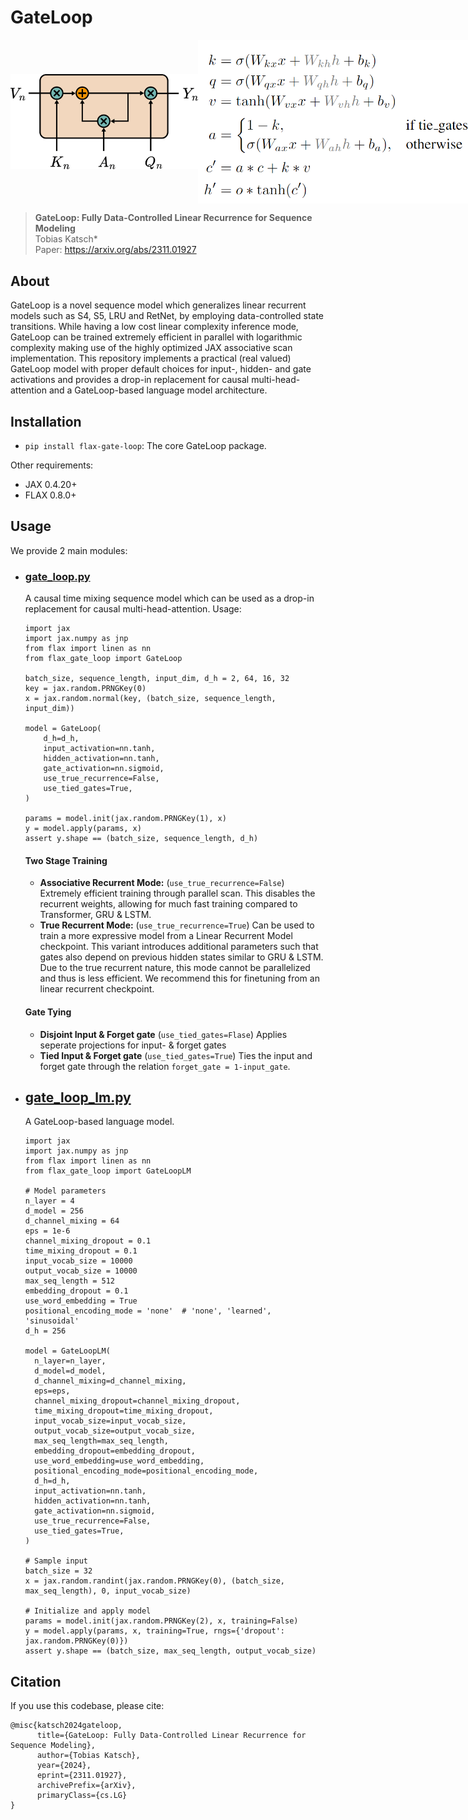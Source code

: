 # GateLoop

<div style="display: flex; justify-content: space-around; align-items: center;">
    <img src="assets/gate_loop.png" alt="GateLoop" width="300px"/>
    <img src="assets/eq.png" alt="Equation" width="500px"/>
</div>

> **GateLoop: Fully Data-Controlled Linear Recurrence for Sequence Modeling**\
> Tobias Katsch*\
> Paper: https://arxiv.org/abs/2311.01927

## About


GateLoop is a novel sequence model which generalizes linear recurrent models such as S4, S5, LRU and RetNet, by employing data-controlled state transitions.
While having a low cost linear complexity inference mode, GateLoop can be trained extremely efficient in parallel with logarithmic complexity making use of the highly optimized JAX associative scan implementation.
This repository implements a practical (real valued) GateLoop model with proper default choices for input-, hidden- and gate activations and provides a drop-in replacement for causal multi-head-attention and a GateLoop-based language model architecture. 

## Installation

- `pip install flax-gate-loop`: The core GateLoop package.

Other requirements:
- JAX 0.4.20+
- FLAX 0.8.0+

## Usage
We provide 2 main modules:
- ### [gate_loop.py](flax_gate_loop/gate_loop.py)
  A causal time mixing sequence model which can be used as a drop-in replacement for causal multi-head-attention.
  Usage:
  ```
  import jax
  import jax.numpy as jnp
  from flax import linen as nn
  from flax_gate_loop import GateLoop
  
  batch_size, sequence_length, input_dim, d_h = 2, 64, 16, 32
  key = jax.random.PRNGKey(0)
  x = jax.random.normal(key, (batch_size, sequence_length, input_dim))
  
  model = GateLoop(
      d_h=d_h,
      input_activation=nn.tanh,
      hidden_activation=nn.tanh,
      gate_activation=nn.sigmoid,
      use_true_recurrence=False,
      use_tied_gates=True,
  )
  
  params = model.init(jax.random.PRNGKey(1), x)
  y = model.apply(params, x)
  assert y.shape == (batch_size, sequence_length, d_h)
  ```
  #### Two Stage Training
  - **Associative Recurrent Mode:** (`use_true_recurrence=False`) Extremely efficient training through parallel scan. This disables the recurrent weights, allowing for much fast training compared to Transformer, GRU & LSTM.
  - **True Recurrent Mode:** (`use_true_recurrence=True`) Can be used to train a more expressive model from a Linear Recurrent Model checkpoint. This variant introduces additional parameters such that gates also depend on previous hidden states similar to GRU & LSTM. Due to the true recurrent nature, this mode cannot be parallelized and thus is less efficient. We recommend this for finetuning from an linear recurrent checkpoint.

  #### Gate Tying
  - **Disjoint Input & Forget gate** (`use_tied_gates=Flase`) Applies seperate projections for input- & forget gates
  - **Tied Input & Forget gate** (`use_tied_gates=True`) Ties the input and forget gate through the relation `forget_gate = 1-input_gate`.


- ## [gate_loop_lm.py](flax_gate_loop/language_models/gate_loop_lm.py)
  A GateLoop-based language model.
  ```
  import jax
  import jax.numpy as jnp
  from flax import linen as nn
  from flax_gate_loop import GateLoopLM
  
  # Model parameters
  n_layer = 4
  d_model = 256
  d_channel_mixing = 64
  eps = 1e-6
  channel_mixing_dropout = 0.1
  time_mixing_dropout = 0.1
  input_vocab_size = 10000
  output_vocab_size = 10000
  max_seq_length = 512
  embedding_dropout = 0.1
  use_word_embedding = True
  positional_encoding_mode = 'none'  # 'none', 'learned', 'sinusoidal'
  d_h = 256
  
  model = GateLoopLM(
    n_layer=n_layer,
    d_model=d_model,
    d_channel_mixing=d_channel_mixing,
    eps=eps,
    channel_mixing_dropout=channel_mixing_dropout,
    time_mixing_dropout=time_mixing_dropout,
    input_vocab_size=input_vocab_size,
    output_vocab_size=output_vocab_size,
    max_seq_length=max_seq_length,
    embedding_dropout=embedding_dropout,
    use_word_embedding=use_word_embedding,
    positional_encoding_mode=positional_encoding_mode,
    d_h=d_h,
    input_activation=nn.tanh,
    hidden_activation=nn.tanh,
    gate_activation=nn.sigmoid,
    use_true_recurrence=False,
    use_tied_gates=True,
  )
  
  # Sample input
  batch_size = 32
  x = jax.random.randint(jax.random.PRNGKey(0), (batch_size, max_seq_length), 0, input_vocab_size)
  
  # Initialize and apply model
  params = model.init(jax.random.PRNGKey(2), x, training=False)
  y = model.apply(params, x, training=True, rngs={'dropout': jax.random.PRNGKey(0)})
  assert y.shape == (batch_size, max_seq_length, output_vocab_size)
  ```

## Citation

If you use this codebase, please cite:
```
@misc{katsch2024gateloop,
      title={GateLoop: Fully Data-Controlled Linear Recurrence for Sequence Modeling}, 
      author={Tobias Katsch},
      year={2024},
      eprint={2311.01927},
      archivePrefix={arXiv},
      primaryClass={cs.LG}
}
```

